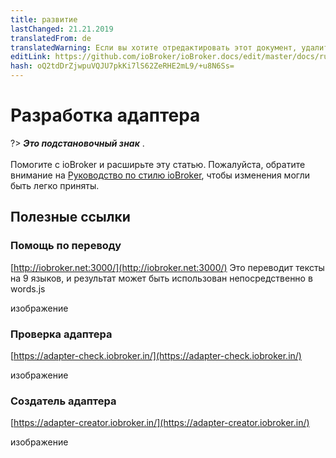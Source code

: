 ```yaml
---
title: развитие
lastChanged: 21.21.2019
translatedFrom: de
translatedWarning: Если вы хотите отредактировать этот документ, удалите поле «translationFrom», в противном случае этот документ будет снова автоматически переведен
editLink: https://github.com/ioBroker/ioBroker.docs/edit/master/docs/ru/dev/README.md
hash: oQ2tdDrZjwpuVQJU7pkKi7lS62ZeRHE2mL9/+u8N6Ss=
---
```

# Разработка адаптера
?> ***Это подстановочный знак*** . <br><br> Помогите с ioBroker и расширьте эту статью. Пожалуйста, обратите внимание на [Руководство по стилю ioBroker](community/styleguidedoc), чтобы изменения могли быть легко приняты.

## Полезные ссылки
### Помощь по переводу
[http://iobroker.net:3000/](http://iobroker.net:3000/) Это переводит тексты на 9 языков, и результат может быть использован непосредственно в words.js

изображение

### Проверка адаптера
[https://adapter-check.iobroker.in/](https://adapter-check.iobroker.in/)

изображение

### Создатель адаптера
[https://adapter-creator.iobroker.in/](https://adapter-creator.iobroker.in/)

изображение